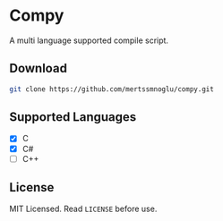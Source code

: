 # Compy
A multi language supported compile script.

## Download
```bash
git clone https://github.com/mertssmnoglu/compy.git
```

## Supported Languages

- [X] C
- [x] C#
- [ ] C++

## License

MIT Licensed. Read `LICENSE` before use.